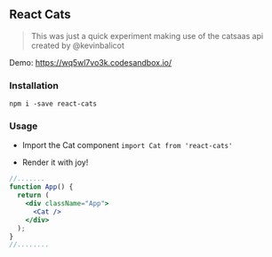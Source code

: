 ## React Cats

>This was just a quick experiment making use of the catsaas api created by @kevinbalicot

Demo: https://wq5wl7vo3k.codesandbox.io/

### Installation
`npm i -save react-cats`

### Usage
* Import the Cat component
`import Cat from 'react-cats'`

* Render it with joy!
```jsx
//.......
function App() {
  return (
    <div className="App">
      <Cat />
    </div>
  );
}
//........
```
